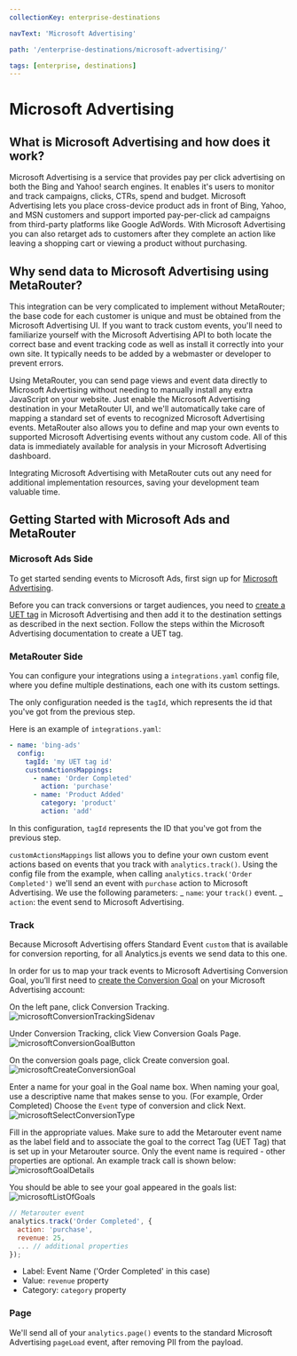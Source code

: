 ```yaml
---
collectionKey: enterprise-destinations

navText: 'Microsoft Advertising'

path: '/enterprise-destinations/microsoft-advertising/'

tags: [enterprise, destinations]
---
```


# Microsoft Advertising

## What is Microsoft Advertising and how does it work?

Microsoft Advertising is a service that provides pay per click advertising on both the Bing and Yahoo! search engines. It enables it's users to monitor and track campaigns, clicks, CTRs, spend and budget. Microsoft Advertising lets you place cross-device product ads in front of Bing, Yahoo, and MSN customers and support imported pay-per-click ad campaigns from third-party platforms like Google AdWords. With Microsoft Advertising you can also retarget ads to customers after they complete an action like leaving a shopping cart or viewing a product without purchasing.

## Why send data to Microsoft Advertising using MetaRouter?

This integration can be very complicated to implement without MetaRouter; the base code for each customer is unique and must be obtained from the Microsoft Advertising UI. If you want to track custom events, you'll need to familiarize yourself with the Microsoft Advertising API to both locate the correct base and event tracking code as well as install it correctly into your own site. It typically needs to be added by a webmaster or developer to prevent errors.

Using MetaRouter, you can send page views and event data directly to Microsoft Advertising without needing to manually install any extra JavaScript on your website. Just enable the Microsoft Advertising destination in your MetaRouter UI, and we'll automatically take care of mapping a standard set of events to recognized Microsoft Advertising events. MetaRouter also allows you to define and map your own events to supported Microsoft Advertising events without any custom code. All of this data is immediately available for analysis in your Microsoft Advertising dashboard.

Integrating Microsoft Advertising with MetaRouter cuts out any need for additional implementation resources, saving your development team valuable time.

## Getting Started with Microsoft Ads and MetaRouter

### Microsoft Ads Side

To get started sending events to Microsoft Ads, first sign up for [Microsoft Advertising](https://ads.microsoft.com/).

Before you can track conversions or target audiences, you need to [create a UET tag](https://help.bingads.microsoft.com/#apex/3/en/56682/-1) in Microsoft Advertising and then add it to the destination settings as described in the next section. Follow the steps within the Microsoft Advertising documentation to create a UET tag.

### MetaRouter Side

You can configure your integrations using a `integrations.yaml` config file, where you define multiple destinations, each one with its custom settings.

The only configuration needed is the `tagId`, which represents the id that you've got from the previous step.

Here is an example of `integrations.yaml`:

```yaml
- name: 'bing-ads'
  config:
    tagId: 'my UET tag id'
    customActionsMappings:
      - name: 'Order Completed'
        action: 'purchase'
      - name: 'Product Added'
        category: 'product'
        action: 'add'
```

In this configuration, `tagId` represents the ID that you've got from the previous step.

`customActionsMappings` list allows you to define your own custom event actions based on events that you track with `analytics.track()`. Using the config file from the example, when calling `analytics.track('Order Completed')` we'll send an event with `purchase` action to Microsoft Advertising. We use the following parameters:
_ `name`: your `track()` event.
_ `action`: the event send to Microsoft Advertising.

### Track

Because Microsoft Advertising offers Standard Event `custom` that is available for conversion reporting, for all Analytics.js events we send data to this one.

In order for us to map your track events to Microsoft Advertising Conversion Goal, you’ll first need to [create the Conversion Goal](https://help.bingads.microsoft.com/#apex/3/en/56689/2) on your Microsoft Advertising account:

On the left pane, click Conversion Tracking.
![microsoftConversionTrackingSidenav](/images/microsoftConversionTrackingSidenav.png)

Under Conversion Tracking, click View Conversion Goals Page.
![microsoftConversionGoalButton](/images/microsoftConversionGoalButton.png)

On the conversion goals page, click Create conversion goal.
![microsoftCreateConversionGoal](/images/microsoftCreateConversionGoal.png)

Enter a name for your goal in the Goal name box. When naming your goal, use a descriptive name that makes sense to you. (For example, Order Completed)
Choose the `Event` type of conversion and click Next.
![microsoftSelectConversionType](/images/microsoftSelectConversionType.png)

Fill in the appropriate values. Make sure to add the Metarouter event name as the label field and to associate the goal to the correct Tag (UET Tag) that is set up in your Metarouter source.
Only the event name is required - other properties are optional. An example track call is shown below:
![microsoftGoalDetails](/images/microsoftGoalDetails.png)

You should be able to see your goal appeared in the goals list:
![microsoftListOfGoals](/images/microsoftListOfGoals.png)

```javascript
// Metarouter event
analytics.track('Order Completed', {
  action: 'purchase',
  revenue: 25,
  ... // additional properties
});
```

- Label: Event Name ('Order Completed' in this case)
- Value: `revenue` property
- Category: `category` property

### Page

We'll send all of your `analytics.page()` events to the standard Microsoft Advertising `pageLoad` event, after removing PII from the payload.
